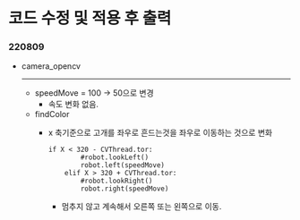 # 코드 수정 및 적용 후 출력

### 220809
- camera_opencv <hr> 
  - speedMove = 100 -> 50으로 변경
    - 속도 변화 없음. 
  - findColor
    - x 축기준으로 고개를 좌우로 흔드는것을 좌우로 이동하는 것으로 변화

        ```
       if X < 320 - CVThread.tor:
                #robot.lookLeft()
                robot.left(speedMove)
            elif X > 320 + CVThread.tor:
                #robot.lookRight()
                robot.right(speedMove)
        ```
        - 멈추지 않고 계속해서 오른쪽 또는 왼쪽으로 이동.